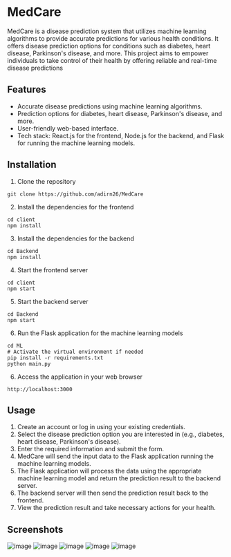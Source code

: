 # MedCare

MedCare is a disease prediction system that utilizes machine learning algorithms to provide accurate predictions for various health conditions. It offers disease prediction options for conditions such as diabetes, heart disease, Parkinson's disease, and more. This project aims to empower individuals to take control of their health by offering reliable and real-time disease predictions

## Features
- Accurate disease predictions using machine learning algorithms.
- Prediction options for diabetes, heart disease, Parkinson's disease, and more.
- User-friendly web-based interface.
- Tech stack: React.js for the frontend, Node.js for the backend, and Flask for running the machine learning models.

## Installation
1. Clone the repository  
```
git clone https://github.com/adirn26/MedCare
```

2. Install the dependencies for the frontend  
```
cd client
npm install
```

3. Install the dependencies for the backend
```
cd Backend
npm install
```

4. Start the frontend server
```
cd client
npm start
```

5. Start the backend server
```
cd Backend
npm start
```

6. Run the Flask application for the machine learning models
```
cd ML
# Activate the virtual environment if needed
pip install -r requirements.txt
python main.py
```

6. Access the application in your web browser
```
http://localhost:3000
```
## Usage
1. Create an account or log in using your existing credentials.
2. Select the disease prediction option you are interested in (e.g., diabetes, heart disease, Parkinson's disease).
3. Enter the required information and submit the form.
4. MedCare will send the input data to the Flask application running the machine learning models.
5. The Flask application will process the data using the appropriate machine learning model and return the prediction result to the backend server.
6. The backend server will then send the prediction result back to the frontend.
7. View the prediction result and take necessary actions for your health.

## Screenshots
![image](https://github.com/adirn26/MedCare/assets/100658781/0e809131-619d-4f46-9f32-b350e6ff084a)
![image](https://github.com/adirn26/MedCare/assets/100658781/c070c973-f631-41e1-9a77-5910895b61f1)
![image](https://github.com/adirn26/MedCare/assets/100658781/09498f62-0e5f-48e2-a133-46b21effb198)
![image](https://github.com/adirn26/MedCare/assets/100658781/cf15df53-1141-4f4f-b871-07731dde9175)
![image](https://github.com/adirn26/MedCare/assets/100658781/f157be35-f2ac-441f-a7d8-756b4d65c855)





